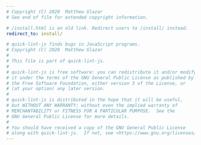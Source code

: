```yaml
---
# Copyright (C) 2020  Matthew Glazar
# See end of file for extended copyright information.

# /install.html is an old link. Redirect users to /install/ instead.
redirect_to: install/

# quick-lint-js finds bugs in JavaScript programs.
# Copyright (C) 2020  Matthew Glazar
#
# This file is part of quick-lint-js.
#
# quick-lint-js is free software: you can redistribute it and/or modify
# it under the terms of the GNU General Public License as published by
# the Free Software Foundation, either version 3 of the License, or
# (at your option) any later version.
#
# quick-lint-js is distributed in the hope that it will be useful,
# but WITHOUT ANY WARRANTY; without even the implied warranty of
# MERCHANTABILITY or FITNESS FOR A PARTICULAR PURPOSE.  See the
# GNU General Public License for more details.
#
# You should have received a copy of the GNU General Public License
# along with quick-lint-js.  If not, see <https://www.gnu.org/licenses/>.
---
```

